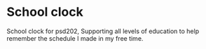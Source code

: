 # School clock
School clock for psd202, Supporting all levels of education to help remember the schedule I made in my free time. 
